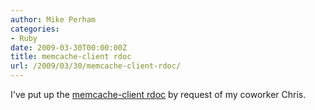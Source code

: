 ```yaml
---
author: Mike Perham
categories:
- Ruby
date: 2009-03-30T00:00:00Z
title: memcache-client rdoc
url: /2009/03/30/memcache-client-rdoc/
---
```


I've put up the [memcache-client rdoc][1] by request of my coworker Chris.

 [1]: /memcache-client

